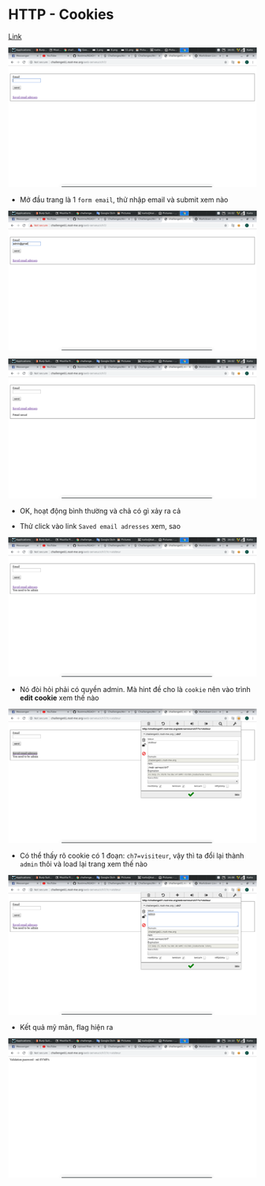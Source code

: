 # HTTP - Cookies

[Link](http://challenge01.root-me.org/web-serveur/ch7/)

![1](image/1.png)

- Mở đầu trang là 1 `form email`, thử nhập email và submit xem nào

![2](image/2.png)

![3](image/3.png)

- OK, hoạt động bình thường và chả có gì xảy ra cả

- Thử click vào link `Saved email adresses` xem, sao

![4](image/4.png)

- Nó đòi hỏi phải có quyền admin. Mà hint đề cho là `cookie` nên vào trình **edit cookie** xem thế nào

![5](image/5.png)

- Có thể thấy rõ cookie có 1 đoạn: `ch7=visiteur`, vậy thì ta đổi lại thành `admin` thôi và load lại trang xem thế nào

![6](image/6.png)

- Kết quả mỹ mãn, flag hiện ra

![7](image/7.png)


 
